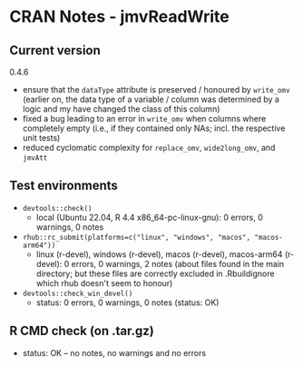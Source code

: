 # CRAN Notes - jmvReadWrite

## Current version
0.4.6
* ensure that the `dataType` attribute is preserved / honoured by `write_omv` (earlier on, the data type
  of a variable / column was determined by a logic and my have changed the class of this column)
* fixed a bug leading to an error in `write_omv` when columns where completely empty (i.e., if they contained
  only NAs; incl. the respective unit tests)
* reduced cyclomatic complexity for `replace_omv`, `wide2long_omv`, and  `jmvAtt`

## Test environments
* `devtools::check()`
  - local (Ubuntu 22.04, R 4.4 x86_64-pc-linux-gnu): 0 errors, 0 warnings, 0 notes
* `rhub::rc_submit(platforms=c("linux", "windows", "macos", "macos-arm64"))`
  - linux (r-devel), windows (r-devel), macos (r-devel), macos-arm64 (r-devel):
    0 errors, 0 warnings, 2 notes (about files found in the main directory; but these files are correctly excluded in .Rbuildignore which rhub doesn't seem to honour)
* `devtools::check_win_devel()`
  - status: 0 errors, 0 warnings, 0 notes (status: OK)

## R CMD check (on .tar.gz)
* status: OK – no notes, no warnings and no errors
